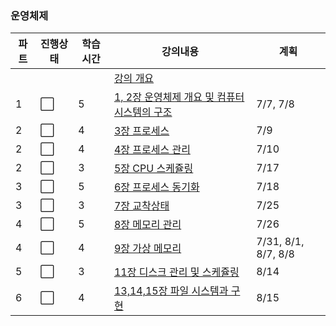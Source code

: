 ### 운영체제
|파트|진행상태|학습시간|강의내용|계획|
| ------ | ------ | ------ | ------ | ------ |
| | | | [강의 개요](운영체제) | |
|1| :white_large_square: |5| [1, 2장 운영체제 개요 및 컴퓨터시스템의 구조](운영체제/1,-2장-운영체제-개요-및-컴퓨터시스템의-구조.md) | 7/7, 7/8 |
|2| :white_large_square: |4| [3장 프로세스](운영체제/3장-프로세스.md) | 7/9 |
|2| :white_large_square: |4| [4장 프로세스 관리](운영체제/4장-프로세스-관리.md) | 7/10 |
|2| :white_large_square: |3| [5장 CPU 스케쥴링](운영체제/5장-CPU-스케쥴링.md) | 7/17 |
|3| :white_large_square: |5| [6장 프로세스 동기화](운영체제/6장-프로세스-동기화.md) | 7/18 |
|3| :white_large_square: |3| [7장 교착상태](운영체제/7장-교착상태.md) | 7/25 |
|4| :white_large_square: |5| [8장 메모리 관리](운영체제/8장-메모리-관리.md) | 7/26 |
|4| :white_large_square: |4| [9장 가상 메모리](운영체제/9장-가상-메모리.md) | 7/31, 8/1, 8/7, 8/8 |
|5| :white_large_square: |3| [11장 디스크 관리 및 스케쥴링](운영체제/11장-디스크-관리-및-스케쥴링.md) | 8/14 |
|6| :white_large_square: |4| [13,14,15장 파일 시스템과 구현](운영체제/13장-파일-시스템과-구현.md) | 8/15 |
